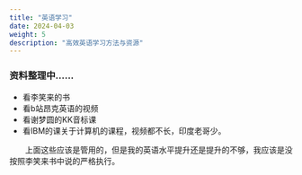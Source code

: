 ```yaml
---
title: "英语学习"
date: 2024-04-03
weight: 5
description: "高效英语学习方法与资源"
---
```


### 资料整理中......

- 看李笑来的书
- 看b站昂克英语的视频
- 看谢梦圆的KK音标课
- 看IBM的课关于计算机的课程，视频都不长，印度老哥少。
<p style="text-indent: 2em;"> 上面这些应该是管用的，但是我的英语水平提升还是提升的不够，我应该是没按照李笑来书中说的严格执行。</p>